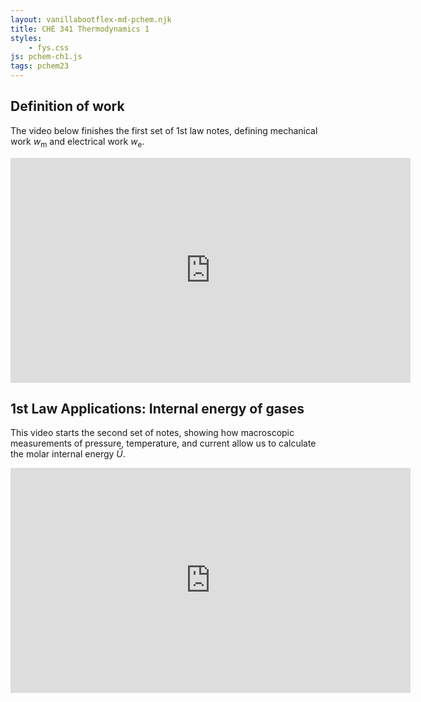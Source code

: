```yaml
---
layout: vanillabootflex-md-pchem.njk
title: CHE 341 Thermodynamics 1
styles:
    - fys.css
js: pchem-ch1.js
tags: pchem23
---
```


## Definition of work

The video below finishes the first set of 1st law notes, defining mechanical work $w_\text{m}$ and electrical work $w_\text{e}$.

<iframe width="640" height="360" src="https://www.youtube.com/embed/eIsBsG4SuAo?si=KLOYPcuGWhKE60DY" title="YouTube video player" frameborder="0" allow="accelerometer; autoplay; clipboard-write; encrypted-media; gyroscope; picture-in-picture; web-share" allowfullscreen></iframe>



## 1st Law Applications: Internal energy of gases

This video starts the second set of notes, showing how macroscopic measurements of pressure, temperature, and current allow us to calculate the molar internal energy $\bar{U}$.

<iframe width="640" height="360" src="https://www.youtube.com/embed/Z_zSPkpJHyc?si=w6BRzqsjwvcf5I92" title="YouTube video player" frameborder="0" allow="accelerometer; autoplay; clipboard-write; encrypted-media; gyroscope; picture-in-picture; web-share" allowfullscreen></iframe>